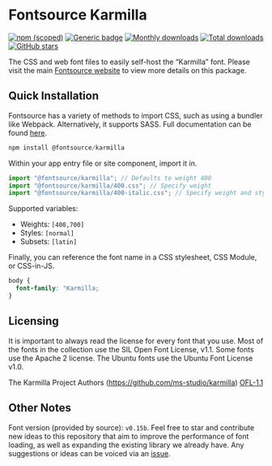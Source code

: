 # Fontsource Karmilla

[![npm (scoped)](https://img.shields.io/npm/v/@fontsource/karmilla?color=brightgreen)](https://www.npmjs.com/package/@fontsource/karmilla) [![Generic badge](https://img.shields.io/badge/fontsource-passing-brightgreen)](https://github.com/fontsource/fontsource) [![Monthly downloads](https://badgen.net/npm/dm/@fontsource/karmilla)](https://github.com/fontsource/fontsource) [![Total downloads](https://badgen.net/npm/dt/@fontsource/karmilla)](https://github.com/fontsource/fontsource) [![GitHub stars](https://img.shields.io/github/stars/fontsource/fontsource.svg?style=social&label=Star)](https://github.com/fontsource/fontsource/stargazers)

The CSS and web font files to easily self-host the “Karmilla” font. Please visit the main [Fontsource website](https://fontsource.org/fonts/karmilla) to view more details on this package.

## Quick Installation

Fontsource has a variety of methods to import CSS, such as using a bundler like Webpack. Alternatively, it supports SASS. Full documentation can be found [here](https://fontsource.org/docs/getting-started/introduction).

```javascript
npm install @fontsource/karmilla
```

Within your app entry file or site component, import it in.

```javascript
import "@fontsource/karmilla"; // Defaults to weight 400
import "@fontsource/karmilla/400.css"; // Specify weight
import "@fontsource/karmilla/400-italic.css"; // Specify weight and style

```

Supported variables:
- Weights: `[400,700]`
- Styles: `[normal]`
- Subsets: `[latin]`

Finally, you can reference the font name in a CSS stylesheet, CSS Module, or CSS-in-JS.

```css
body {
  font-family: "Karmilla;
}
```

## Licensing
It is important to always read the license for every font that you use.
Most of the fonts in the collection use the SIL Open Font License, v1.1. Some fonts use the Apache 2 license. The Ubuntu fonts use the Ubuntu Font License v1.0.

The Karmilla Project Authors (https://github.com/ms-studio/karmilla)
[OFL-1.1](https://github.com/ms-studio/karmilla/blob/master/OFL.txt)

## Other Notes
Font version (provided by source): `v0.15b`.
Feel free to star and contribute new ideas to this repository that aim to improve the performance of font loading, as well as expanding the existing library we already have. Any suggestions or ideas can be voiced via an [issue](https://github.com/fontsource/fontsource/issues).